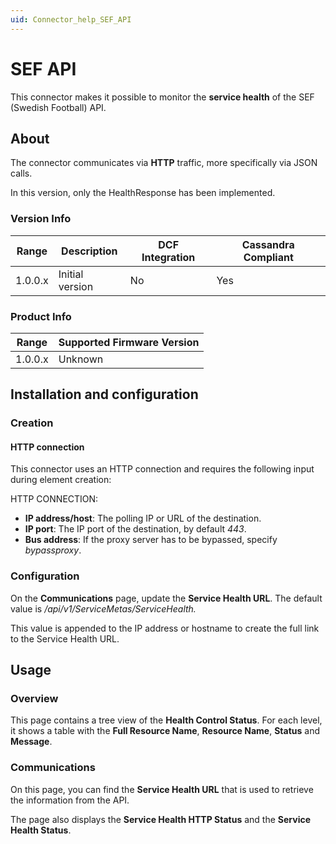 ```yaml
---
uid: Connector_help_SEF_API
---
```


# SEF API

This connector makes it possible to monitor the **service health** of the SEF (Swedish Football) API.

## About

The connector communicates via **HTTP** traffic, more specifically via JSON calls.

In this version, only the HealthResponse has been implemented.

### Version Info

| **Range** | **Description** | **DCF Integration** | **Cassandra Compliant** |
|------------------|-----------------|---------------------|-------------------------|
| 1.0.0.x          | Initial version | No                  | Yes                     |

### Product Info

| Range | Supported Firmware Version |
|------------------|-----------------------------|
| 1.0.0.x          | Unknown                     |

## Installation and configuration

### Creation

#### HTTP connection

This connector uses an HTTP connection and requires the following input during element creation:

HTTP CONNECTION:

- **IP address/host**: The polling IP or URL of the destination.
- **IP port**: The IP port of the destination, by default *443*.
- **Bus address**: If the proxy server has to be bypassed, specify *bypassproxy*.

### Configuration

On the **Communications** page, update the **Service Health URL**. The default value is */api/v1/ServiceMetas/ServiceHealth.*

This value is appended to the IP address or hostname to create the full link to the Service Health URL.

## Usage

### Overview

This page contains a tree view of the **Health Control Status**.
For each level, it shows a table with the **Full Resource Name**, **Resource Name**, **Status** and **Message**.

### Communications

On this page, you can find the **Service Health URL** that is used to retrieve the information from the API.

The page also displays the **Service Health HTTP Status** and the **Service Health Status**.
